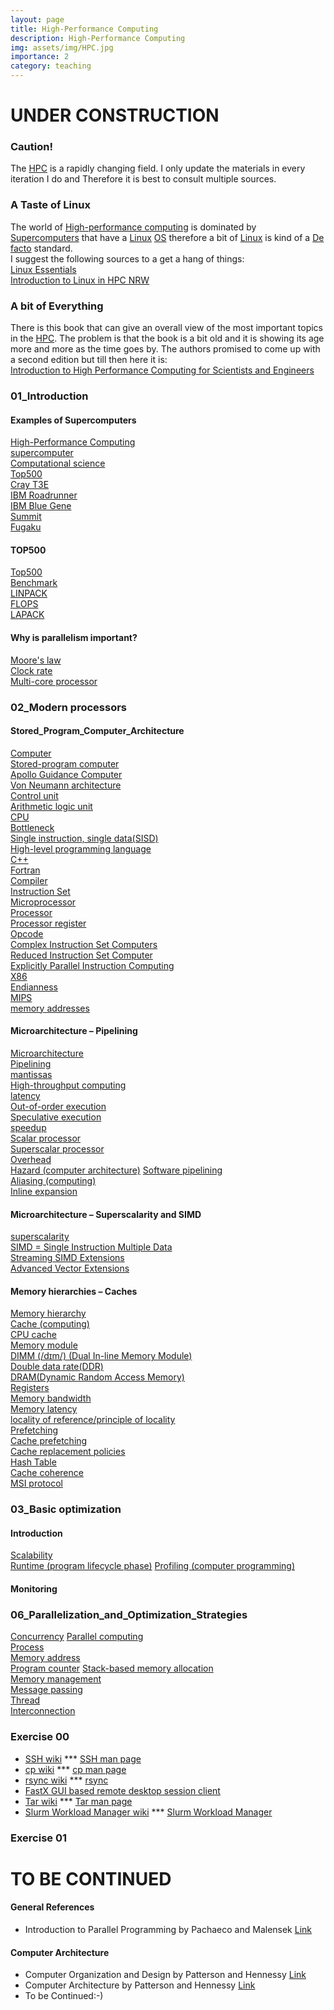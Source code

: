 ```yaml
---
layout: page
title: High-Performance Computing
description: High-Performance Computing
img: assets/img/HPC.jpg
importance: 2
category: teaching
---
```


# UNDER CONSTRUCTION
### Caution!
The [HPC](https://en.wikipedia.org/wiki/High-performance_computing) is a rapidly changing field. I only update the materials in every iteration I do and Therefore it is best to consult multiple sources.
### A Taste of Linux
The world of [High-performance computing](https://en.wikipedia.org/wiki/High-performance_computing) is dominated by [Supercomputers](https://en.wikipedia.org/wiki/Supercomputer) that 
have a [Linux](https://en.wikipedia.org/wiki/Linux) [OS](https://en.wikipedia.org/wiki/Operating_system) therefore a bit of [Linux](https://en.wikipedia.org/wiki/Linux) is kind of a [De facto](https://en.wikipedia.org/wiki/De_facto) standard.  
I suggest the following sources to a get a hang of things:  
[Linux Essentials](https://learning.lpi.org/pdfstore/LPI-Learning-Material-010-160-en.pdf)  
[Introduction to Linux in HPC NRW](https://hpc-wiki.info/hpc/Introduction_to_Linux_in_HPC)  
### A bit of Everything
There is this book that can give an overall view of the most important topics in the [HPC](https://en.wikipedia.org/wiki/High-performance_computing). The problem is that the book is a bit old and it is showing its age more and more as the time goes by. The authors promised to come up with a second edition but till then here it is:  
[Introduction to High Performance Computing for Scientists and Engineers](https://www.routledge.com/Introduction-to-High-Performance-Computing-for-Scientists-and-Engineers/Hager-Wellein/p/book/9781439811924)  
### 01_Introduction
#### Examples of Supercomputers
[High-Performance Computing](https://en.wikipedia.org/wiki/High-performance_computing)  
[supercomputer](https://en.wikipedia.org/wiki/Supercomputer)  
[Computational science](https://en.wikipedia.org/wiki/Computational_science)  
[Top500](https://en.wikipedia.org/wiki/TOP500)  
[Cray T3E](https://en.wikipedia.org/wiki/Cray_T3E)  
[IBM Roadrunner](https://en.wikipedia.org/wiki/Roadrunner_(supercomputer))  
[IBM Blue Gene](https://en.wikipedia.org/wiki/IBM_Blue_Gene)  
[Summit](https://en.wikipedia.org/wiki/Summit_(supercomputer))  
[Fugaku](https://en.wikipedia.org/wiki/Fugaku_(supercomputer))  
#### TOP500
[Top500](https://en.wikipedia.org/wiki/TOP500)  
[Benchmark](https://en.wikipedia.org/wiki/Benchmark_(computing))  
[LINPACK](https://en.wikipedia.org/wiki/LINPACK)  
[FLOPS](https://en.wikipedia.org/wiki/FLOPS)  
[LAPACK](https://en.wikipedia.org/wiki/LAPACK)  
#### Why is parallelism important?
[Moore's law](https://en.wikipedia.org/wiki/Moore%27s_law)  
[Clock rate](https://en.wikipedia.org/wiki/Clock_rate)  
[Multi-core processor](https://en.wikipedia.org/wiki/Multi-core_processor)  
### 02_Modern processors
#### Stored_Program_Computer_Architecture
[Computer](https://en.wikipedia.org/wiki/Computer#Digital_computers)  
[Stored-program computer](https://en.wikipedia.org/wiki/Stored-program_computer)  
[Apollo Guidance Computer](https://en.wikipedia.org/wiki/Apollo_Guidance_Computer)  
[Von Neumann architecture](https://en.wikipedia.org/wiki/Von_Neumann_architecture)  
[Control unit](https://en.wikipedia.org/wiki/Control_unit)  
[Arithmetic logic unit](https://en.wikipedia.org/wiki/Arithmetic_logic_unit)  
[CPU](https://en.wikipedia.org/wiki/Central_processing_unit)  
[Bottleneck](https://en.wikipedia.org/wiki/Bottleneck_(software))  
[Single instruction, single data(SISD)](https://en.wikipedia.org/wiki/Single_instruction,_single_data)  
[High-level programming language](https://en.wikipedia.org/wiki/High-level_programming_language)  
[C++](https://en.wikipedia.org/wiki/C%2B%2B)  
[Fortran](https://en.wikipedia.org/wiki/Fortran)  
[Compiler](https://en.wikipedia.org/wiki/Compiler)  
[Instruction Set](https://en.wikipedia.org/wiki/Instruction_set_architecture)  
[Microprocessor](https://en.wikipedia.org/wiki/Microprocessor)  
[Processor](https://en.wikipedia.org/wiki/Processor_(computing))  
[Processor register](https://en.wikipedia.org/wiki/Processor_register)  
[Opcode](https://en.wikipedia.org/wiki/Opcode)  
[Complex Instruction Set Computers](https://en.wikipedia.org/wiki/Complex_instruction_set_computer)  
[Reduced Instruction Set Computer](https://en.wikipedia.org/wiki/Reduced_instruction_set_computer)  
[Explicitly Parallel Instruction Computing](https://en.wikipedia.org/wiki/Explicitly_parallel_instruction_computing)  
[X86](https://en.wikipedia.org/wiki/X86)  
[Endianness](https://en.wikipedia.org/wiki/Endianness)  
[MIPS](https://en.wikipedia.org/wiki/MIPS_architecture)  
[memory addresses](https://en.wikipedia.org/wiki/Memory_address)  
#### Microarchitecture – Pipelining
[Microarchitecture](https://en.wikipedia.org/wiki/Microarchitecture)  
[Pipelining](https://en.wikipedia.org/wiki/Instruction_pipelining)  
[mantissas](https://en.wikipedia.org/wiki/Significand)  
[High-throughput computing](https://en.wikipedia.org/wiki/High-throughput_computing)  
[latency](https://en.wikipedia.org/wiki/Latency_(engineering))  
[Out-of-order execution](https://en.wikipedia.org/wiki/Out-of-order_execution)  
[Speculative execution](https://en.wikipedia.org/wiki/Speculative_execution)  
[speedup](https://en.wikipedia.org/wiki/Speedup)  
[Scalar processor](https://en.wikipedia.org/wiki/Scalar_processor)  
[Superscalar processor](https://en.wikipedia.org/wiki/Superscalar_processor)  
[Overhead](https://en.wikipedia.org/wiki/Overhead_(computing))  
[Hazard (computer architecture)](https://en.wikipedia.org/wiki/Hazard_(computer_architecture))  
[Software pipelining](https://en.wikipedia.org/wiki/Software_pipelining)  
[Aliasing (computing)](https://en.wikipedia.org/wiki/Aliasing_(computing))  
[Inline expansion](https://en.wikipedia.org/wiki/Inline_expansion)  
#### Microarchitecture – Superscalarity and SIMD
[superscalarity](https://en.wiktionary.org/wiki/superscalarity)  
[SIMD = Single Instruction Multiple Data](https://en.wikipedia.org/wiki/Single_instruction,_multiple_data)  
[Streaming SIMD Extensions](https://en.wikipedia.org/wiki/Streaming_SIMD_Extensions)  
[Advanced Vector Extensions](https://en.wikipedia.org/wiki/Advanced_Vector_Extensions)  
#### Memory hierarchies – Caches
[Memory hierarchy](https://en.wikipedia.org/wiki/Memory_hierarchy)  
[Cache (computing)](https://en.wikipedia.org/wiki/Cache_(computing)#HARDWARE)  
[CPU cache](https://en.wikipedia.org/wiki/CPU_cache)  
[Memory module](https://en.wikipedia.org/wiki/Memory_module)  
[DIMM (/dɪm/) (Dual In-line Memory Module)](https://en.wikipedia.org/wiki/DIMM)  
[Double data rate(DDR)](https://en.wikipedia.org/wiki/Double_data_rate)  
[DRAM(Dynamic Random Access Memory)](https://en.wikipedia.org/wiki/Dynamic_random-access_memory)  
[Registers](https://en.wikipedia.org/wiki/Processor_register)  
[Memory bandwidth](https://en.wikipedia.org/wiki/Memory_bandwidth)  
[Memory latency](https://en.wikipedia.org/wiki/Memory_latency)  
[locality of reference/principle of locality](https://en.wikipedia.org/wiki/Locality_of_reference)  
[Prefetching](https://en.wikipedia.org/wiki/Prefetching)  
[Cache prefetching](https://en.wikipedia.org/wiki/Cache_prefetching)  
[Cache replacement policies](https://en.wikipedia.org/wiki/Cache_replacement_policies#LRU)  
[Hash Table](https://en.wikipedia.org/wiki/Hash_table)  
[Cache coherence](https://en.wikipedia.org/wiki/Cache_coherence)  
[MSI protocol](https://en.wikipedia.org/wiki/MSI_protocol)  
### 03_Basic optimization
#### Introduction
[Scalability](https://en.wikipedia.org/wiki/Scalability)  
[Runtime (program lifecycle phase)](https://en.wikipedia.org/wiki/Runtime_(program_lifecycle_phase))  
[Profiling (computer programming)](https://en.wikipedia.org/wiki/Profiling_(computer_programming))  
#### Monitoring








### 06_Parallelization_and_Optimization_Strategies
[Concurrency](https://en.wikipedia.org/wiki/Concurrency_(computer_science))  
[Parallel computing](https://en.wikipedia.org/wiki/Parallel_computing)  
[Process](https://en.wikipedia.org/wiki/Process_(computing))  
[Memory address](https://en.wikipedia.org/wiki/Memory_address)  
[Program counter](https://en.wikipedia.org/wiki/Program_counter)
[Stack-based memory allocation](https://en.wikipedia.org/wiki/Stack-based_memory_allocation)  
[Memory management](https://en.wikipedia.org/wiki/Memory_management#HEAP)  
[Message passing](https://en.wikipedia.org/wiki/Message_passing)  
[Thread](https://en.wikipedia.org/wiki/Thread_(computing))  
[Interconnection](https://en.wikipedia.org/wiki/Interconnection)  


### Exercise 00
* [SSH wiki](https://en.wikipedia.org/wiki/Secure_Shell) *** [SSH man page](https://man7.org/linux/man-pages/man1/ssh.1.html)  
* [cp wiki](https://en.wikipedia.org/wiki/Cp_(Unix)) *** [cp man page](https://man7.org/linux/man-pages/man1/cp.1.html)  
* [rsync wiki](https://en.wikipedia.org/wiki/Rsync) *** [rsync](https://man7.org/linux/man-pages/man1/rsync.1.html)  
* [FastX GUI based remote desktop session client](https://www.starnet.com/fastx/)  
* [Tar wiki](https://en.wikipedia.org/wiki/Tar_(computing)) *** [Tar man page](https://man7.org/linux/man-pages/man1/tar.1.html)  
* [Slurm Workload Manager wiki](https://en.wikipedia.org/wiki/Slurm_Workload_Manager) *** [Slurm Workload Manager](https://slurm.schedmd.com/)  
### Exercise 01




# TO BE CONTINUED



#### General References
* Introduction to Parallel Programming by Pachaeco and Malensek [Link](https://www.sciencedirect.com/book/9780128046050/an-introduction-to-parallel-programming)  
#### Computer Architecture
* Computer Organization and Design by Patterson and Hennessy [Link](https://www.elsevier.com/books/computer-organization-and-design-risc-v-edition/patterson/978-0-12-820331-6)  
* Computer Architecture by Patterson and Hennessy [Link](https://www.elsevier.com/books/computer-architecture/hennessy/978-0-12-811905-1)  
* To be Continued:-) 

